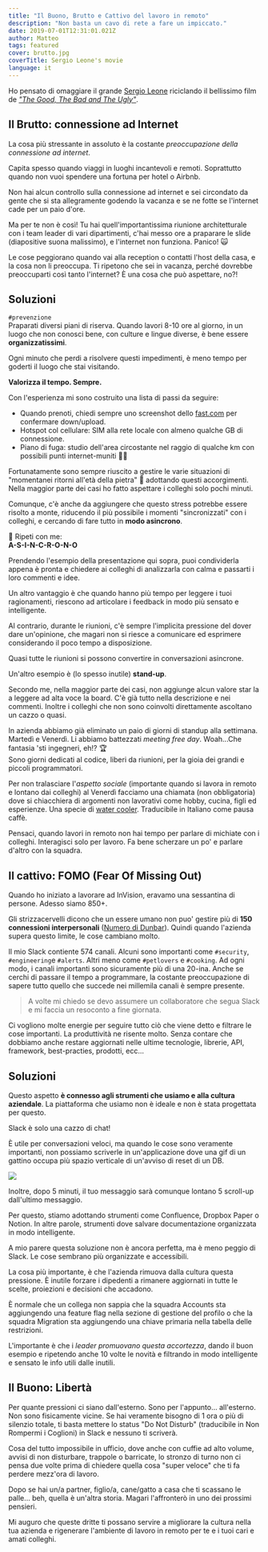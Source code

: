 ```yaml
---
title: "Il Buono, Brutto e Cattivo del lavoro in remoto"
description: "Non basta un cavo di rete a fare un impiccato."
date: 2019-07-01T12:31:01.021Z
author: Matteo
tags: featured
cover: brutto.jpg
coverTitle: Sergio Leone's movie
language: it
---
```


Ho pensato di omaggiare il grande [Sergio Leone](https://www.imdb.com/name/nm0001466) riciclando il bellissimo film de [_"The Good, The Bad and The Ugly"_](https://www.rottentomatoes.com/m/the_good_the_bad_and_the_ugly).

## Il Brutto: connessione ad Internet

La cosa più stressante in assoluto è la costante _preoccupazione della connessione ad internet_.

Capita spesso quando viaggi in luoghi incantevoli e remoti.
Soprattutto quando non vuoi spendere una fortuna per hotel o Airbnb.

Non hai alcun controllo sulla connessione ad internet e sei circondato da gente che si sta allegramente godendo la vacanza e se ne fotte se l'internet cade per un paio d'ore.

Ma per te non è così! Tu hai quell'importantissima riunione architetturale con i team leader di vari dipartimenti, c'hai messo ore a praparare le slide (diapositive suona malissimo), e l'internet non funziona. Panico! 🙀

Le cose peggiorano quando vai alla reception o contatti l'host della casa, e la cosa non li preoccupa.
Ti ripetono che sei in vacanza, perché dovrebbe preoccuparti così tanto l'internet? È una cosa che può aspettare, no?!

## Soluzioni

`#prevenzione`<br/>Praparati diversi piani di riserva. Quando lavori 8-10 ore al giorno, in un luogo che non conosci bene, con culture e lingue diverse, è bene essere **organizzatissimi**.

Ogni minuto che perdi a risolvere questi impedimenti, è meno tempo per goderti il luogo che stai visitando.

**Valorizza il tempo. Sempre.**

Con l'esperienza mi sono costruito una lista di passi da seguire:

- Quando prenoti, chiedi sempre uno screenshot dello [fast.com](https://fast.com) per confermare down/upload.
- Hotspot col cellulare: SIM alla rete locale con almeno qualche GB di connessione.
- Piano di fuga: studio dell'area circostante nel raggio di qualche km con possibili punti internet-muniti 🏃‍♂️

Fortunatamente sono sempre riuscito a gestire le varie situazioni di "momentanei ritorni all'età della pietra" 🦴 adottando questi accorgimenti. Nella maggior parte dei casi ho fatto aspettare i colleghi solo pochi minuti.

Comunque, c'è anche da aggiungere che questo stress potrebbe essere risolto a monte, riducendo il più possibile i momenti "sincronizzati" con i colleghi, e cercando di fare tutto in **modo asincrono**.

📣 Ripeti con me:<br/> **A-S-I-N-C-R-O-N-O**

Prendendo l'esempio della presentazione qui sopra, puoi condividerla appena è pronta e chiedere ai colleghi di analizzarla con calma e passarti i loro commenti e idee.

Un altro vantaggio è che quando hanno più tempo per leggere i tuoi ragionamenti, riescono ad articolare i feedback in modo più sensato e intelligente.

Al contrario, durante le riunioni, c'è sempre l'implicita pressione del dover dare un'opinione, che magari non si riesce a comunicare ed esprimere considerando il poco tempo a disposizione.

Quasi tutte le riunioni si possono convertire in conversazioni asincrone.

Un'altro esempio è (lo spesso inutile) **stand-up**.

Secondo me, nella maggior parte dei casi, non aggiunge alcun valore star la a leggere ad alta voce la board.
C'è già tutto nella descrizione e nei commenti. Inoltre i colleghi che non sono coinvolti direttamente ascoltano un cazzo o quasi.

In azienda abbiamo già eliminato un paio di giorni di standup alla settimana. Martedì e Venerdì.
Li abbiamo battezzati _meeting free day_. Woah...Che fantasia 'sti ingegneri, eh!? 🏆<br/>
Sono giorni dedicati al codice, liberi da riunioni, per la gioia dei grandi e piccoli programmatori.

Per non tralasciare l'_aspetto sociale_ (importante quando si lavora in remoto e lontano dai colleghi) al Venerdì facciamo una chiamata (non obbligatoria) dove si chiacchiera di argomenti non lavorativi come hobby, cucina, figli ed esperienze. Una specie di [water cooler](https://www.youtube.com/watch?v=mAparymJ_jc). Traducibile in Italiano come pausa caffè.

Pensaci, quando lavori in remoto non hai tempo per parlare di michiate con i colleghi. Interagisci solo per lavoro. Fa bene scherzare un po' e parlare d'altro con la squadra.

## Il cattivo: FOMO (Fear Of Missing Out)

Quando ho iniziato a lavorare ad InVision, eravamo una sessantina di persone.
Adesso siamo 850+.

Gli strizzacervelli dicono che un essere umano non puo' gestire più di **150 connessioni interpersonali** ([Numero di Dunbar](https://it.wikipedia.org/wiki/Numero_di_Dunbar)). Quindi quando l'azienda supera questo limite, le cose cambiano molto.

Il mio Slack contiente 574 canali. Alcuni sono importanti come `#security`, `#engineering`e `#alerts`. Altri meno come `#petlovers` e `#cooking`.
Ad ogni modo, i canali importanti sono sicuramente più di una 20-ina.
Anche se cerchi di passare il tempo a programmare, la costante preoccupazione di sapere tutto quello che succede nei millemila canali è sempre presente.

> A volte mi chiedo se devo assumere un collaboratore che segua Slack e mi faccia un resoconto a fine giornata.

Ci vogliono molte energie per seguire tutto ciò che viene detto e filtrare le cose importanti. La produttività ne risente molto.
Senza contare che dobbiamo anche restare aggiornati nelle ultime tecnologie, librerie, API, framework, best-practies, prodotti, ecc...

## Soluzioni

Questo aspetto **è connesso agli strumenti che usiamo e alla cultura aziendale**.
La piattaforma che usiamo non è ideale e non è stata progettata per questo.

Slack è solo una cazzo di chat!

È utile per conversazioni veloci, ma quando le cose sono veramente importanti, non possiamo scriverle in un'applicazione dove una gif di un gattino occupa più spazio verticale di un'avviso di reset di un DB.

![](https://media.giphy.com/media/tBxyh2hbwMiqc/giphy.gif)

Inoltre, dopo 5 minuti, il tuo messaggio sarà comunque lontano 5 scroll-up dall'ultimo messaggio.

Per questo, stiamo adottando strumenti come Confluence, Dropbox Paper o Notion. In altre parole, strumenti dove salvare documentazione organizzata in modo intelligente.

A mio parere questa soluzione non è ancora perfetta, ma è meno peggio di Slack. Le cose sembrano più organizzate e accessibili.

La cosa più importante, è che l'azienda rimuova dalla cultura questa pressione.
È inutile forzare i dipedenti a rimanere aggiornati in tutte le scelte, proiezioni e decisioni che accadono.

È normale che un collega non sappia che la squadra Accounts sta aggiungendo una feature flag nella sezione di gestione del profilo o che la squadra Migration sta aggiungendo una chiave primaria nella tabella delle restrizioni.

L'importante è che i _leader promuovano questa accortezza_, dando il buon esempio e ripetendo anche 10 volte le novità e filtrando in modo intelligente e sensato le info utili dalle inutili.

## Il Buono: Libertà

Per quante pressioni ci siano dall'esterno. Sono per l'appunto... all'esterno. Non sono fisicamente vicine.
Se hai veramente bisogno di 1 ora o più di silenzio totale, ti basta mettere lo status "Do Not Disturb" (traducibile in Non Rompermi i Coglioni) in Slack e nessuno ti scriverà.

Cosa del tutto impossibile in ufficio, dove anche con cuffie ad alto volume, avvisi di non disturbare, trappole o barricate, lo stronzo di turno non ci pensa due volte prima di chiedere quella cosa "super veloce" che ti fa perdere mezz'ora di lavoro.

Dopo se hai un/a partner, figlio/a, cane/gatto a casa che ti scassano le palle… beh, quella è un'altra storia.
Magari l'affronterò in uno dei prossimi pensieri.

Mi auguro che queste dritte ti possano servire a migliorare la cultura nella tua azienda e rigenerare l'ambiente di lavoro in remoto per te e i tuoi cari e amati colleghi.
